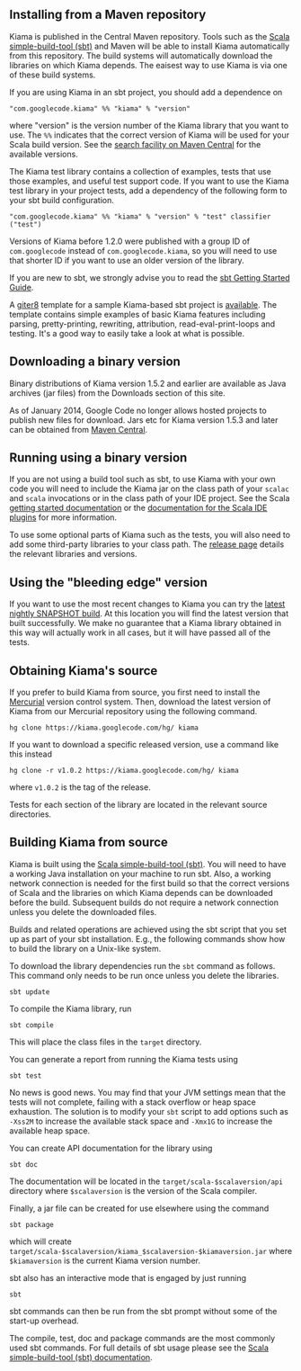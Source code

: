 ## Installing from a Maven repository ##

Kiama is published in the Central Maven repository.
Tools such as the [Scala simple-build-tool (sbt)](http://www.scala-sbt.org)
and Maven will be able to install Kiama automatically from this repository.
The build systems will automatically download the libraries on which Kiama depends.
The eaisest way to use Kiama is via one of these build systems.

If you are using Kiama in an sbt project, you should add a dependence on

```
"com.googlecode.kiama" %% "kiama" % "version"
```

where "version" is the version number of the Kiama library that you
want to use. The `%%` indicates that the correct version of Kiama will
be used for your Scala build version. See the
[search facility on Maven Central](http://search.maven.org/#search%7Cga%7C1%7Ckiama)
for the available versions.

The Kiama test library contains a collection of examples, tests that use
those examples, and useful test support code. If you want to use the Kiama test
library in your project tests, add a dependency of the following form to your
sbt build configuration.

```
"com.googlecode.kiama" %% "kiama" % "version" % "test" classifier ("test")
```

Versions of Kiama before 1.2.0 were published with a group ID of
`com.googlecode` instead of `com.googlecode.kiama`, so you will need to use
that shorter ID if you want to use an older version of the library.

If you are new to sbt, we strongly advise you to read the [sbt Getting Started Guide](http://www.scala-sbt.org/release/docs/Getting-Started/Welcome.html).

A [giter8](http://github.com/n8han/giter8#readme) template for a sample
Kiama-based sbt project is [available](https://github.com/inkytonik/kiama.g8).
The template contains simple examples of basic Kiama features including parsing,
pretty-printing, rewriting, attribution, read-eval-print-loops and testing.
It's a good way to easily take a look at what is possible.

## Downloading a binary version ##

Binary distributions of Kiama version 1.5.2 and earlier are available as
Java archives (jar files) from the Downloads section of this site.

As of January 2014, Google Code no longer allows hosted projects to
publish new files for download. Jars etc for Kiama version 1.5.3 and
later can be obtained from
[Maven Central](http://search.maven.org/#search%7Cga%7C1%7Ckiama).

## Running using a binary version ##

If you are not using a build tool such as sbt,
to use Kiama with your own code you will need to include the Kiama jar
on the class path of your `scalac` and `scala` invocations or in the
class path of your IDE project. See the Scala
[getting started documentation](http://www.scala-lang.org/node/166) or
the [documentation for the Scala IDE plugins](http://www.scala-lang.org/node/91#ide_plugins)
for more information.

To use some optional parts of Kiama such as the tests, you will also need
to add some third-party libraries to your class path.
The [release page](http://code.google.com/p/kiama/wiki/Releases) details the
relevant libraries and versions.

## Using the "bleeding edge" version ##

If you want to use the most recent changes to Kiama you can try the
[latest nightly SNAPSHOT build](https://inkytonik.ci.cloudbees.com/job/Kiama/).
At this location you will find the latest version that built successfully.
We make no guarantee that a Kiama library obtained in this
way will actually work in all cases, but it will have passed all of
the tests.

## Obtaining Kiama's source ##

If you prefer to build Kiama from source, you first need to install
the [Mercurial](http://www.selenic.com/mercurial/) version control
system. Then, download the latest version of Kiama from our Mercurial
repository using the following command.

```
hg clone https://kiama.googlecode.com/hg/ kiama
```

If you want to download a specific released version, use a command
like this instead

```
hg clone -r v1.0.2 https://kiama.googlecode.com/hg/ kiama
```

where `v1.0.2` is the tag of the release.

Tests for each section of the library are located in the relevant
source directories.

## Building Kiama from source ##

Kiama is built using the [Scala simple-build-tool (sbt)](http://www.scala-sbt.org).
You will need to have a
working Java installation on your machine to run sbt. Also, a working
network connection is needed for the first build so that the correct
versions of Scala and the libraries on which Kiama depends can be
downloaded before the build. Subsequent builds do not require a
network connection unless you delete the downloaded files.

Builds and related operations are achieved using the sbt script that
you set up as part of your sbt installation. E.g., the following
commands show how to build the library on a Unix-like system.

To download the library dependencies run the `sbt` command as follows.
This command only needs to be run once unless you delete the libraries.

```
sbt update
```

To compile the Kiama library, run

```
sbt compile
```

This will place the class files in the `target` directory.

You can generate a report from running the Kiama tests using

```
sbt test
```

No news is good news.  You may find that your JVM settings mean
that the tests will not complete, failing with a stack overflow
or heap space exhaustion.
The solution is to modify your `sbt` script to add options
such as `-Xss2M` to increase the available stack space and
`-Xmx1G` to increase the available heap space.

You can create API documentation for the library using

```
sbt doc
```

The documentation will be located in the `target/scala-$scalaversion/api` directory
where `$scalaversion` is the version of the Scala compiler.

Finally, a jar file can be created for use elsewhere using the command

```
sbt package
```

which will create `target/scala-$scalaversion/kiama_$scalaversion-$kiamaversion.jar` where
`$kiamaversion` is the current Kiama version number.

sbt also has an interactive mode that is engaged by just running

```
sbt
```

sbt commands can then be run from the sbt prompt without some of the
start-up overhead.

The compile, test, doc and package commands are the most commonly used
sbt commands. For full details of sbt usage please see the
[Scala simple-build-tool (sbt) documentation](http://www.scala-sbt.org).